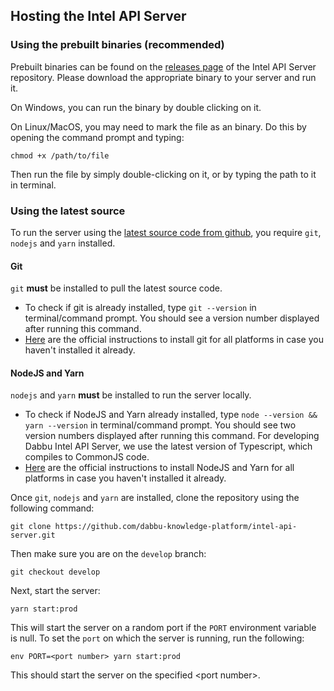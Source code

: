 ## Hosting the Intel API Server

### Using the prebuilt binaries (recommended)

Prebuilt binaries can be found on the [releases page](https://github.com/dabbu-knowledge-platform/intel-api-server/releases) of the Intel API Server repository. Please download the appropriate binary to your server and run it.

On Windows, you can run the binary by double clicking on it.

On Linux/MacOS, you may need to mark the file as an binary. Do this by opening the command prompt and typing:

```
chmod +x /path/to/file
```

Then run the file by simply double-clicking on it, or by typing the path to it in terminal.

### Using the latest source

To run the server using the [latest source code from github](https://github.com/dabbu-knowledge-platform/intel-api-server/), you require `git`, `nodejs` and `yarn` installed.

#### Git

`git` **must** be installed to pull the latest source code.

- To check if git is already installed, type `git --version` in terminal/command prompt. You should see a version number displayed after running this command.
- [Here](https://github.com/git-guides/install-git) are the official instructions to install git for all platforms in case you haven't installed it already.

#### NodeJS and Yarn

`nodejs` and `yarn` **must** be installed to run the server locally.

- To check if NodeJS and Yarn already installed, type `node --version && yarn --version` in terminal/command prompt. You should see two version numbers displayed after running this command. For developing Dabbu Intel API Server, we use the latest version of Typescript, which compiles to CommonJS code.
- [Here](https://nodejs.org/en/download/package-manager/) are the official instructions to install NodeJS and Yarn for all platforms in case you haven't installed it already.

Once `git`, `nodejs` and `yarn` are installed, clone the repository using the following command:

```
git clone https://github.com/dabbu-knowledge-platform/intel-api-server.git
```

Then make sure you are on the `develop` branch:

```
git checkout develop
```

Next, start the server:

```
yarn start:prod
```

This will start the server on a random port if the `PORT` environment variable is null. To set the `port` on which the server is running, run the following:

```
env PORT=<port number> yarn start:prod
```

This should start the server on the specified \<port number\>.
